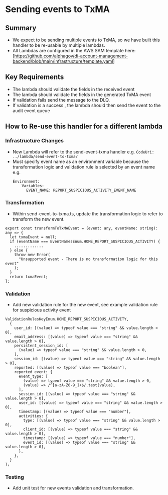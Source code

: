 # Sending events to TxMA

## Summary
- We expect to be sending multiple events to TxMA, so we have built this handler to be re-usable by multiple lambdas. 
- All Lambdas are configured in the AWS SAM template here: [https://github.com/alphagov/di-account-management-backend/blob/main/infrastructure/template.yaml] 

## Key Requirements
- The lambda should validate the fields in the received event
- The lambda should validate the fields in the generated TxMA event
- If validation fails send the message to the DLQ.
-  If validation is a success , the lambda should then send the event to the audit event queue

## How to Re-use this handler for a different lambda

### Infrastructure Changes
- New Lambda will refer to the send-event-txma handler e.g. `CodeUri: ../lambda/send-event-to-txma/`
- Must specify event name as an environment variable because the transformation logic and validation rule is selected by an event name e.g. 
    ``` 
    Environment:
        Variables:
          EVENT_NAME: REPORT_SUSPICIOUS_ACTIVITY_EVENT_NAME
    ```
### Transformation
- Within send-event-to-txma.ts, update the transformation logic to refer to transform the new event.
```
export const transformToTxMAEvent = (event: any, eventName: string): any => {
  let txmaEvent = null;
  if (eventName === EventNamesEnum.HOME_REPORT_SUSPICIOUS_ACTIVITY) {
    .............
  } else {
    throw new Error(
      "Unsupported event - There is no transformation logic for this event"
    );
  }
  return txmaEvent;
};
```

### Validation
- Add new validation rule for the new event, see example validation rule for suspicious activity event
```
ValidationRulesKeyEnum.HOME_REPORT_SUSPICIOUS_ACTIVITY,
  {
    user_id: [(value) => typeof value === "string" && value.length > 0],
    email_address: [(value) => typeof value === "string" && value.length > 0],
    persistent_session_id: [
      (value) => typeof value === "string" && value.length > 0,
    ],
    session_id: [(value) => typeof value === "string" && value.length > 0],
    reported: [(value) => typeof value === "boolean"],
    reported_event: {
      event_type: [
        (value) => typeof value === "string" && value.length > 0,
        (value) => /^[a-zA-Z0-9_]+$/.test(value),
      ],
      session_id: [(value) => typeof value === "string" && value.length > 0],
      user_id: [(value) => typeof value === "string" && value.length > 0],
      timestamp: [(value) => typeof value === "number"],
      activities: {
        type: [(value) => typeof value === "string" && value.length > 0],
        client_id: [(value) => typeof value === "string" && value.length > 0],
        timestamp: [(value) => typeof value === "number"],
        event_id: [(value) => typeof value === "string" && value.length > 0],
      },
    },
  }
);
```

### Testing
- Add unit test for new events validation and transformation.

